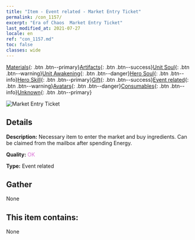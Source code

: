 ```yaml
---
title: "Item - Event related - Market Entry Ticket"
permalink: /con_1157/
excerpt: "Era of Chaos  Market Entry Ticket"
last_modified_at: 2021-07-27
locale: en
ref: "con_1157.md"
toc: false
classes: wide
---
```

 [Materials](/Items/){: .btn .btn--primary}[Artifacts](/Items/Artifacts/){: .btn .btn--success}[Unit Soul](/Items/UnitSoul/){: .btn .btn--warning}[Unit Awakening](/Items/UnitAwakening/){: .btn .btn--danger}[Hero Soul](/Items/HeroSoul/){: .btn .btn--info}[Hero Skill](/Items/HeroSkill/){: .btn .btn--primary}[Gift](/Items/Gift/){: .btn .btn--success}[Event related](/Items/Events/){: .btn .btn--warning}[Avatars](/Items/Avatars/){: .btn .btn--danger}[Consumables](/Items/Consumables/){: .btn .btn--info}[Unknown](/Items/Unknown/){: .btn .btn--primary}

 ![Market Entry Ticket](/images/t/i_8150000.png)

## Details
 **Description:** Necessary item to enter the market and buy ingredients. Can be claimed from the mailbox after spending Energy.

 **Quality:** <span style="color: #DA70D6">OK</span>

 **Type:** Event related

## Gather

  None

## This item contains:

  None

